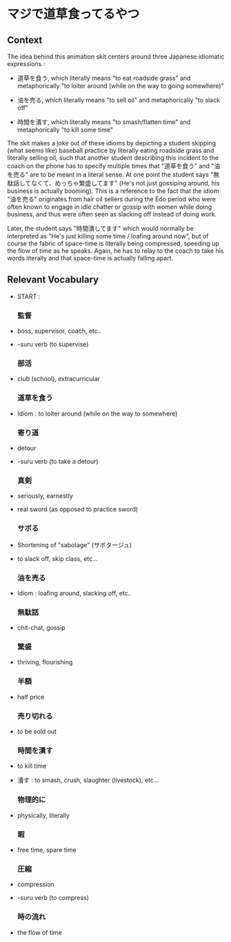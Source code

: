 # マジで道草食ってるやつ

<div id="player" data-video-id="q5QVX7BCnUk" data-time-points='[{ "time": 0, "text": " " }]'> </div>
<div id="text-display" align="center"> </div>
<div id="timestamps" markdown>

## Context

The idea behind this animation skit centers around three Japanese idiomatic expressions : 

- 道草を食う, which literally means "to eat roadside grass" and metaphorically "to loiter around (while on the way to going somewhere)"

- 油を売る, which literally means "to sell oil" and metaphorically "to slack off"

- 時間を潰す, which literally means "to smash/flatten time" and metaphorically "to kill some time"

The skit makes a joke out of these idioms by depicting a student skipping (what seems like) baseball practice by literally eating roadside grass and literally selling oil, such that another student describing this incident to the coach on the phone has to specify multiple times that "道草を食う" and "油を売る" are to be meant in a literal sense. At one point the student says "無駄話してなくて、めっちゃ繁盛してます" (He's not just gossiping around, his business is actually booming). This is a reference to the fact that the idiom "油を売る" originates from hair oil sellers during the Edo period who were often known to engage in idle chatter or gossip with women while doing business, and thus were often seen as slacking off instead of doing work.

Later, the student says "時間潰してます" which would normally be interpreted as "He's just killing some time / loafing around now", but of course the fabric of space-time is literally being compressed, speeding up the flow of time as he speaks. Again, he has to relay to the coach to take his words literally and that space-time is actually falling apart.



## Relevant Vocabulary

- START :

    <div class="timestamp" data-time="1.3"> <h3>監督</h3> </div>
- boss, supervisor, coach, etc..
- \-suru verb (to supervise)
    <div class="timestamp" data-time="2.7"> <h3>部活</h3> </div>
- club (school), extracurricular
    <div class="timestamp" data-time="5.5"> <h3>道草を食う</h3> </div>
- Idiom : to loiter around (while on the way to somewhere)
    <div class="timestamp" data-time="8.5"> <h3>寄り道</h3> </div>
- detour
- \-suru verb (to take a detour)
    <div class="timestamp" data-time="10.7"> <h3>真剣</h3> </div>
- seriously, earnestly
- real sword (as opposed to practice sword)
    <div class="timestamp" data-time="12"> <h3>サボる</h3> </div>
- Shortening of "sabotage" (サボタージュ) <br>
- to slack off, skip class, etc...
    <div class="timestamp" data-time="22.9"> <h3>油を売る</h3> </div>
- Idiom : loafing around, slacking off, etc..
    <div class="timestamp" data-time="26.4"> <h3>無駄話</h3> </div>
- chit-chat, gossip
    <div class="timestamp" data-time="27.6"> <h3>繁盛</h3> </div>
- thriving, flourishing
    <div class="timestamp" data-time="31.4"> <h3>半額</h3> </div>
- half price
    <div class="timestamp" data-time="33.4"> <h3>売り切れる</h3> </div>
- to be sold out
    <div class="timestamp" data-time="39.1"> <h3>時間を潰す</h3> </div>
- to kill time
- 潰す : to smash, crush, slaughter (livestock), etc...
    <div class="timestamp" data-time="40.2"> <h3>物理的に</h3> </div>
- physically, literally
    <div class="timestamp" data-time="42.5"> <h3>暇</h3> </div>
- free time, spare time
    <div class="timestamp" data-time="44.2"> <h3>圧縮</h3> </div>
- compression
- \-suru verb (to compress)
    <div class="timestamp" data-time="45.8"> <h3>時の流れ</h3> </div>
- the flow of time
  </div>